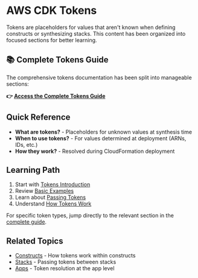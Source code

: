 # AWS CDK Tokens

Tokens are placeholders for values that aren't known when defining constructs or synthesizing stacks. This content has been organized into focused sections for better learning.

## 📚 Complete Tokens Guide

The comprehensive tokens documentation has been split into manageable sections:

**👉 [Access the Complete Tokens Guide](tokens/README.md)**

## Quick Reference

- **What are tokens?** - Placeholders for unknown values at synthesis time
- **When to use tokens?** - For values determined at deployment (ARNs, IDs, etc.)
- **How they work?** - Resolved during CloudFormation deployment

## Learning Path

1. Start with [Tokens Introduction](tokens/01-tokens-introduction.md)
2. Review [Basic Examples](tokens/02-tokens-examples.md) 
3. Learn about [Passing Tokens](tokens/03-tokens-passing.md)
4. Understand [How Tokens Work](tokens/04-tokens-how-they-work.md)

For specific token types, jump directly to the relevant section in the [complete guide](tokens/README.md).

## Related Topics

- [Constructs](constructs.md) - How tokens work within constructs
- [Stacks](stacks.md) - Passing tokens between stacks
- [Apps](apps.md) - Token resolution at the app level